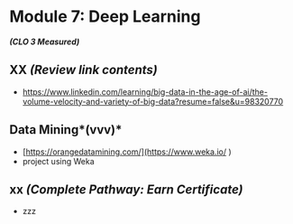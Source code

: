 
# **Module 7: Deep Learning**
***(CLO 3 Measured)***

## XX *(Review link contents)*
* https://www.linkedin.com/learning/big-data-in-the-age-of-ai/the-volume-velocity-and-variety-of-big-data?resume=false&u=98320770


## Data Mining*(vvv)*
* [https://orangedatamining.com/](https://www.weka.io/ )
* project using Weka

## xx *(Complete Pathway: Earn Certificate)*
 * zzz
   





 






